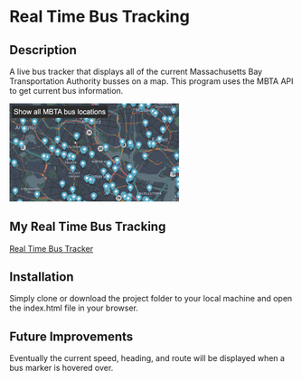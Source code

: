 # Real Time Bus Tracking

## Description

A live bus tracker that displays all of the current Massachusetts Bay Transportation Authority busses on a map.
This program uses the MBTA API to get current bus information.

<img src="readMeImg.jpeg" width="300px"/>

## My Real Time Bus Tracking

<a href="https://krjordan02.github.io/Real-Time-Bus-Tracker/">Real Time Bus Tracker</a>

## Installation 

Simply clone or download the project folder to your local machine and open the index.html file in your browser. 

## Future Improvements

Eventually the current speed, heading, and route will be displayed when a bus marker is hovered over. 

